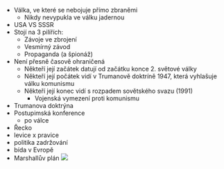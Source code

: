 - Válka, ve které se nebojuje přímo zbraněmi 
    - Nikdy nevypukla ve válku jadernou 
- USA VS SSSR 
- Stojí na 3 pilířích: 
    - Závoje ve zbrojení 
    - Vesmírný závod 
    - Propaganda (a špionáž) 
- Není přesně časově ohraničená 
    - Někteří její začátek datují od začátku konce 2. světové války 
    - Někteří její počátek vidí v Trumanově doktríně 1947, která vyhlašuje válku komunismu 
    - Někteří její konec vidí s rozpadem sovětského svazu (1991) 
        - Vojenská vymezení proti komunismu
- Trumanova doktrýna
- Postupimská konference
	- po válce
- Řecko
- levice x pravice
- politika zadržování
- bída v Evropě
- Marshallův plán
![](https://manipulatori.cz/wp-content/uploads/2019/04/FERDA01.jpg)